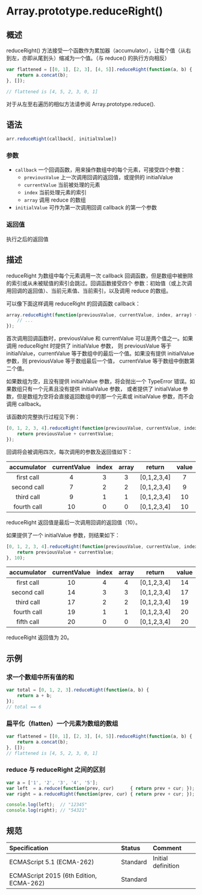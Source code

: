 # Array.prototype.reduceRight()

## 概述
reduceRight() 方法接受一个函数作为累加器（accumulator），让每个值（从右到左，亦即从尾到头）缩减为一个值。（与 reduce()
的执行方向相反）

```javascript
var flattened = [[0, 1], [2, 3], [4, 5]].reduceRight(function(a, b) {
    return a.concat(b);
}, []);

// flattened is [4, 5, 2, 3, 0, 1]
```

对于从左至右遍历的相似方法请参阅 Array.prototype.reduce().

## 语法

```javascript
arr.reduceRight(callback[, initialValue])
```

### 参数

* `callback` 一个回调函数，用来操作数组中的每个元素，可接受四个参数：
    * `previousValue` 上一次调用回调的返回值，或提供的 initialValue
    * `currentValue` 当前被处理的元素
    * `index` 当前处理元素的索引
    * `array` 调用 reduce 的数组
* `initialValue` 可作为第一次调用回调 callback 的第一个参数

### 返回值

执行之后的返回值

## 描述

reduceRight 为数组中每个元素调用一次 callback 回调函数，但是数组中被删除的索引或从未被赋值的索引会跳过。回调函数接受四个
参数：初始值（或上次调用回调的返回值）、当前元素值、当前索引，以及调用 reduce 的数组。

可以像下面这样调用 reduceRight 的回调函数 callback：

```javascript
array.reduceRight(function(previousValue, currentValue, index, array) {
    // ...
});
```

首次调用回调函数时，previousValue 和 currentValue 可以是两个值之一。如果调用 reduceRight 时提供了 initialValue 参数，
则 previousValue 等于 initialValue，currentValue 等于数组中的最后一个值。如果没有提供 initialValue 参数，则 previousValue
等于数组最后一个值， currentValue 等于数组中倒数第二个值。

如果数组为空，且没有提供 initialValue 参数，将会抛出一个 TypeError 错误。如果数组只有一个元素且没有提供 initialValue 参数，
或者提供了 initialValue 参数，但是数组为空将会直接返回数组中的那一个元素或 initialValue 参数，而不会调用 callback。

该函数的完整执行过程见下例：
```javascript
[0, 1, 2, 3, 4].reduceRight(function(previousValue, currentValue, index, array) {
    return previousValue + currentValue;
});
```

回调将会被调用四次，每次调用的参数及返回值如下：

| accumulator | currentValue | index | array | return      | value |
|:-----------:|:------------:|:-----:|:-----:|:-----------:|:-----:|
| first call  | 4            | 3     | 3     | [0,1,2,3,4] | 7     |
| second call | 7            | 2     | 2     | [0,1,2,3,4] | 9     |
| third call  | 9            | 1     | 1     | [0,1,2,3,4] | 10    |
| fourth call | 10           | 0     | 0     | [0,1,2,3,4] | 10    |

reduceRight 返回值是最后一次调用回调的返回值（10）。

如果提供了一个 initialValue 参数，则结果如下：
```javascript
[0, 1, 2, 3, 4].reduceRight(function(previousValue, currentValue, index, array) {
    return previousValue + currentValue;
}, 10);
```

| accumulator | currentValue | index | array | return      | value |
|:-----------:|:------------:|:-----:|:-----:|:-----------:|:-----:|
| first call  | 10           | 4     | 4     | [0,1,2,3,4] | 14    |
| second call | 14           | 3     | 3     | [0,1,2,3,4] | 17    |
| third call  | 17           | 2     | 2     | [0,1,2,3,4] | 19    |
| fourth call | 19           | 1     | 1     | [0,1,2,3,4] | 20    |
| fifth call  | 20           | 0     | 0     | [0,1,2,3,4] | 20    |

reduceRight 返回值为 20。

## 示例

### 求一个数组中所有值的和
```javascript
var total = [0, 1, 2, 3].reduceRight(function(a, b) {
    return a + b;
});
// total == 6
```

### 扁平化（flatten）一个元素为数组的数组
```javascript
var flattened = [[0, 1], [2, 3], [4, 5]].reduceRight(function(a, b) {
    return a.concat(b);
}, []);
// flattened is [4, 5, 2, 3, 0, 1]
```

### reduce 与 reduceRight 之间的区别
```javascript
var a = ['1', '2', '3', '4', '5'];
var left  = a.reduce(function(prev, cur)      { return prev + cur; });
var right = a.reduceRight(function(prev, cur) { return prev + cur; });

console.log(left);  // "12345"
console.log(right); // "54321"
```

## 规范

| Specification                           | Status   | Comment            |
|:----------------------------------------|:---------|:-------------------|
| ECMAScript 5.1 (ECMA-262)               | Standard | Initial definition |
| ECMAScript 2015 (6th Edition, ECMA-262) | Standard |                    |